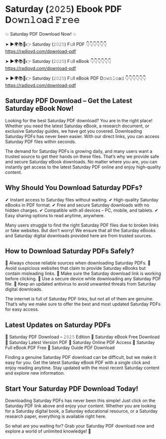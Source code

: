 # Saturday (𝟸𝟶𝟸𝟻) Ebook PDF D𝚘𝚠𝚗𝚕𝚘a𝚍 𝙵𝚛𝚎𝚎

💥 Saturday PDF Download Now! 💥

➤ ►🌍📚📱👉 Saturday (𝟸𝟶𝟸𝟻) F𝚞ll PDF 👇👇👇👇👇👇
https://radiovd.com/download-pdf

➤ ►🌍📚📱👉 Saturday (𝟸𝟶𝟸𝟻) F𝚞ll eBook 👇👇👇👇👇👇
https://radiovd.com/download-pdf

➤ ►🌍📚📱👉 Saturday (𝟸𝟶𝟸𝟻) F𝚞ll eBook PDF D𝚘𝚠𝚗𝚕𝚘a𝚍 👇👇👇👇👇👇
https://radiovd.com/download-pdf

## Saturday PDF Download – Get the Latest Saturday eBook Now!

Looking for the best Saturday PDF download? You are in the right place! Whether you need the latest Saturday eBook, a research document, or exclusive Saturday guides, we have got you covered. Downloading Saturday PDFs has never been easier. With our direct links, you can access Saturday PDF files within seconds.

The demand for Saturday PDFs is growing daily, and many users want a trusted source to get their hands on these files. That’s why we provide safe and secure Saturday eBook downloads. No matter where you are, you can instantly get access to the latest Saturday PDF online and enjoy high-quality content.

## Why Should You Download Saturday PDFs?

✔ Instant access to Saturday files without waiting.
✔ High-quality Saturday eBooks in PDF format.
✔ Free and secure Saturday downloads with no hidden charges.
✔ Compatible with all devices – PC, mobile, and tablets.
✔ Easy sharing options to read anytime, anywhere.

Many users struggle to find the right Saturday PDF files due to broken links or fake websites. But don’t worry! We ensure that all the Saturday eBooks and Saturday digital downloads provided here are from trusted sources.

## How to Download Saturday PDFs Safely?

📌 Always choose reliable sources when downloading Saturday PDFs.
📌 Avoid suspicious websites that claim to provide Saturday eBooks but contain misleading links.
📌 Make sure the Saturday download link is working before clicking.
📌 Use a secure device while downloading any Saturday PDF file.
📌 Keep an updated antivirus to avoid unwanted threats from Saturday digital downloads.

The internet is full of Saturday PDF links, but not all of them are genuine. That’s why we make sure to offer the best and most updated Saturday PDFs for easy access.

## Latest Updates on Saturday PDFs

🔹 Saturday PDF Download – 𝟸𝟶𝟸𝟻 Edition
🔹 Saturday eBook Free Download
🔹 Saturday Latest Version PDF
🔹 Saturday Online PDF Access
🔹 Saturday Full eBook PDF Free
🔹 Saturday Guide PDF Download

Finding a genuine Saturday PDF download can be difficult, but we make it easy for you. Get the latest Saturday eBook PDF with a single click and enjoy reading anytime. Stay updated with the most recent Saturday content and explore new information.

## Start Your Saturday PDF Download Today!

Downloading Saturday PDFs has never been this simple! Just click on the Saturday PDF link above and enjoy your content. Whether you are looking for a Saturday digital book, a Saturday educational resource, or a Saturday research paper, everything is available right here.

So what are you waiting for? Grab your Saturday PDF download now and explore a world of unlimited knowledge! 🚀